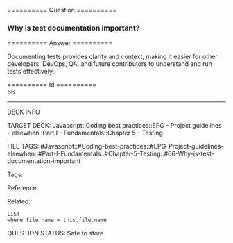 ========== Question ==========  

### Why is test documentation important?  

========== Answer ==========  

Documenting tests provides clarity and context, making it easier for other developers, DevOps, QA, and future contributors to understand and run tests effectively.

========== Id ==========  
66

---

DECK INFO

TARGET DECK: Javascript::Coding best practices::EPG - Project guidelines - elsewhen::Part I - Fundamentals::Chapter 5 - Testing

FILE TAGS: #Javascript::#Coding-best-practices::#EPG-Project-guidelines-elsewhen::#Part-I-Fundamentals::#Chapter-5-Testing::#66-Why-is-test-documentation-important

Tags:

Reference:

Related:

```dataview
LIST
where file.name = this.file.name
```

QUESTION STATUS: Safe to store
